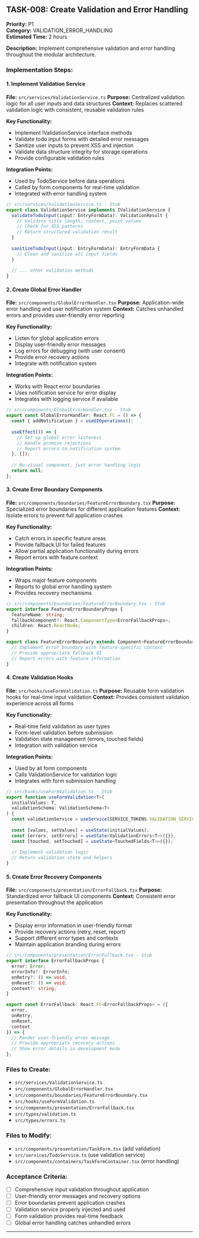 

## TASK-008: Create Validation and Error Handling
**Priority:** P1  
**Category:** VALIDATION_ERROR_HANDLING  
**Estimated Time:** 2 hours

**Description:** Implement comprehensive validation and error handling throughout the modular architecture.

### Implementation Steps:

#### 1. Implement Validation Service
**File:** `src/services/ValidationService.ts`
**Purpose:** Centralized validation logic for all user inputs and data structures
**Context:** Replaces scattered validation logic with consistent, reusable validation rules

**Key Functionality:**
- Implement IValidationService interface methods
- Validate todo input forms with detailed error messages
- Sanitize user inputs to prevent XSS and injection
- Validate data structure integrity for storage operations
- Provide configurable validation rules

**Integration Points:**
- Used by TodoService before data operations
- Called by form components for real-time validation
- Integrated with error handling system

```typescript
// src/services/ValidationService.ts - Stub
export class ValidationService implements IValidationService {
  validateTodoInput(input: EntryFormData): ValidationResult {
    // Validate title length, content, point values
    // Check for XSS patterns
    // Return structured validation result
  }
  
  sanitizeTodoInput(input: EntryFormData): EntryFormData {
    // Clean and sanitize all input fields
  }
  
  // ... other validation methods
}
```

#### 2. Create Global Error Handler
**File:** `src/components/GlobalErrorHandler.tsx`
**Purpose:** Application-wide error handling and user notification system
**Context:** Catches unhandled errors and provides user-friendly error reporting

**Key Functionality:**
- Listen for global application errors
- Display user-friendly error messages
- Log errors for debugging (with user consent)
- Provide error recovery actions
- Integrate with notification system

**Integration Points:**
- Works with React error boundaries
- Uses notification service for error display
- Integrates with logging service if available

```typescript
// src/components/GlobalErrorHandler.tsx - Stub
export const GlobalErrorHandler: React.FC = () => {
  const { addNotification } = useUIOperations();
  
  useEffect(() => {
    // Set up global error listeners
    // Handle promise rejections
    // Report errors to notification system
  }, []);
  
  // No visual component, just error handling logic
  return null;
};
```

#### 3. Create Error Boundary Components
**File:** `src/components/boundaries/FeatureErrorBoundary.tsx`
**Purpose:** Specialized error boundaries for different application features
**Context:** Isolate errors to prevent full application crashes

**Key Functionality:**
- Catch errors in specific feature areas
- Provide fallback UI for failed features
- Allow partial application functionality during errors
- Report errors with feature context

**Integration Points:**
- Wraps major feature components
- Reports to global error handling system
- Provides recovery mechanisms

```typescript
// src/components/boundaries/FeatureErrorBoundary.tsx - Stub
export interface FeatureErrorBoundaryProps {
  featureName: string;
  fallbackComponent?: React.ComponentType<ErrorFallbackProps>;
  children: React.ReactNode;
}

export class FeatureErrorBoundary extends Component<FeatureErrorBoundaryProps, ErrorBoundaryState> {
  // Implement error boundary with feature-specific context
  // Provide appropriate fallback UI
  // Report errors with feature information
}
```

#### 4. Create Validation Hooks
**File:** `src/hooks/useFormValidation.ts`
**Purpose:** Reusable form validation hooks for real-time input validation
**Context:** Provides consistent validation experience across all forms

**Key Functionality:**
- Real-time field validation as user types
- Form-level validation before submission
- Validation state management (errors, touched fields)
- Integration with validation service

**Integration Points:**
- Used by all form components
- Calls ValidationService for validation logic
- Integrates with form submission handling

```typescript
// src/hooks/useFormValidation.ts - Stub
export function useFormValidation<T>(
  initialValues: T,
  validationSchema: ValidationSchema<T>
) {
  const validationService = useService(SERVICE_TOKENS.VALIDATION_SERVICE);
  
  const [values, setValues] = useState(initialValues);
  const [errors, setErrors] = useState<ValidationErrors<T>>({});
  const [touched, setTouched] = useState<TouchedFields<T>>({});
  
  // Implement validation logic
  // Return validation state and helpers
}
```

#### 5. Create Error Recovery Components
**File:** `src/components/presentation/ErrorFallback.tsx`
**Purpose:** Standardized error fallback UI components
**Context:** Consistent error presentation throughout the application

**Key Functionality:**
- Display error information in user-friendly format
- Provide recovery actions (retry, reset, report)
- Support different error types and contexts
- Maintain application branding during errors

```typescript
// src/components/presentation/ErrorFallback.tsx - Stub
export interface ErrorFallbackProps {
  error: Error;
  errorInfo?: ErrorInfo;
  onRetry?: () => void;
  onReset?: () => void;
  context?: string;
}

export const ErrorFallback: React.FC<ErrorFallbackProps> = ({
  error,
  onRetry,
  onReset,
  context
}) => {
  // Render user-friendly error message
  // Provide appropriate recovery actions
  // Show error details in development mode
};
```

### Files to Create:
- `src/services/ValidationService.ts`
- `src/components/GlobalErrorHandler.tsx`
- `src/components/boundaries/FeatureErrorBoundary.tsx`
- `src/hooks/useFormValidation.ts`
- `src/components/presentation/ErrorFallback.tsx`
- `src/types/validation.ts`
- `src/types/errors.ts`

### Files to Modify:
- `src/components/presentation/TaskForm.tsx` (add validation)
- `src/services/TodoService.ts` (use validation service)
- `src/components/containers/TaskFormContainer.tsx` (error handling)

### Acceptance Criteria:
- [ ] Comprehensive input validation throughout application
- [ ] User-friendly error messages and recovery options
- [ ] Error boundaries prevent application crashes
- [ ] Validation service properly injected and used
- [ ] Form validation provides real-time feedback
- [ ] Global error handling catches unhandled errors

---
